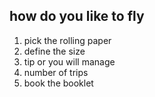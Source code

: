 ## how do you like to fly
1. pick the rolling paper
2. define the size
3. tip or you will manage
4. number of trips
5. book the booklet